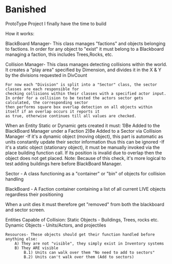 # Banished
ProtoType Project I finally have the time to build



How it works:

BlackBoard Manager-
	This class manages "factions" and objects belonging to factions.
	In order for any object to "exist" it must belong to a Blackboard managing a faction,
	this includes Trees,Rocks, etc.
	
Collision Manager-
	This class manages detecting collisions within the world.
	It creates a "play area" specified by Dimension, and divides it in the X & Y by
	the divisions requested in DivCount
	
	For now each "Division" is split into a "Sector" class, the sector classes are each responsible for
	checking collisions within their classes with a specified actor input.
	In order for a collision to be tested the actors sector gets calculated, the corresponding sector
	then performs square box overlap detection on all objects within itself if an overlap occurs it reports it
	as true, otherwise continues till all values are checked.
	
	
When an Entity Static or Dynamic gets created it must:
	1)Be Added to the BlackBoard Manager under a Faction
	2)Be Added to a Sector via Collision Manager
		-If it's a dynamic object (moving object), this part is automatic as units constantly update
			their sector information thus this can be ignored
		-If it's a static object (stationary object), it must be manually invoked via the place
		building function call. If its position is invalid due to overlap then the object does not get placed.
			Note: Because of this check, it's more logical to test adding buildings here before BlackBoard Manager.
			
			
			
Sector -
	A class functioning as a "container" or "bin" of objects for collision handling
	
BlackBoard -
	A Faction container containing a list of all current LIVE objects regardless their positioning
	

When a unit dies it must therefore get "removed" from both the blackboard and sector screen.


Entities Capable of Collision:
	Static Objects - Buildings, Trees, rocks etc.
	Dynamic Objects - Units/Actors, and projectiles
	
	Resources- These objects should get their function handled before anything else:
		A) They are not "visible", they simply exist in Inventory systems
		B) They ARE visible
			B.1) Units can walk over them "No need to add to sectors"
			B.2) Units can't walk over them (Add to sectors)









	
	
	